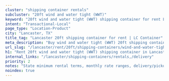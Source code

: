 ```yaml
---
cluster: "shipping container rentals"
subcluster: "20ft wind and water tight (WWT)"
keyword: "20ft wind and water tight (WWT) shipping container for rent Lancaster, TX"
intent: "Transactional-Local"
page_type: "Location-Product"
city: "Lancaster, TX"
title_tag: "Lancaster 20ft shipping container for rent | LC Container"
meta_description: "Buy wind and water tight (WWT) 20ft shipping container rent with local delivery in Lancaster, TX. LC Container — local Since 2003. Request a fast quote today."
url_slug: "/lancaster/rent/20ft/shipping-containers/wind-and-water-tight-wwt"
h1: "Rent 20ft wind and water tight (WWT) shipping container in Lancaster"
internal_links: "/lancaster/shipping-containers/rentals,/delivery"
priority: 2
notes: "State minimum rental terms, monthly rate ranges, delivery/pickup fees, service area."
noindex: true
---
```


<!-- TODO: Add unique city/inventory copy, images, and internal links here. -->
